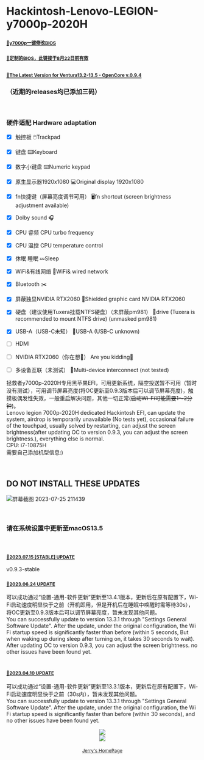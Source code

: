 # Hackintosh-Lenovo-LEGION-y7000p-2020H
### <a href="https://github.com/xiaoMGitHub/LEGION_Y7000Series_Insyde_Advanced_Settings_Tools/releases" target="_blank"><span style="font-size: 12px">🚀y7000p一键修改BIOS</span></a>
### <a href="https://cloud.iridescent-lrj.xyz/s/X8U2" target="_blank"><span style="font-size: 12px">🚀定制的BIOS，此链接于8月22日前有效</span></a>
## <a href="https://github.com/jerry-bit/Hackintosh-Lenovo-LEGION-y7000p-2020H/releases" target="_blank"><span style="font-size: 12px">🚀The Latest Version for Ventura13.2-13.5 - OpenCore v.0.9.4</span></a>
### （近期的releases均已添加三码）

<br>

### 硬件适配 Hardware adaptation


- [x] 触控板 🖱️Trackpad
- [x] 键盘 ⌨️Keyboard
- [x] 数字小键盘 ⌨️Numeric keypad
- [x] 原生显示器1920x1080 💻Original display 1920x1080
- [x] fn快捷键（屏幕亮度调节可用） 🖥️fn shortcut (screen brightness adjustment available)
- [x] Dolby sound 🎧
- [x] CPU 睿频 CPU turbo frequency
- [x] CPU 温控 CPU temperature control
- [x] 休眠 睡眠 💤Sleep
- [x] WiFi&有线网络 🛜WiFi& wired network
- [x] Bluetooth ✂️
- [x] 屏蔽独显NVIDIA RTX2060 🚫Shielded graphic card NVIDIA RTX2060
- [x] 硬盘（建议使用Tuxera挂载NTFS硬盘）（未屏蔽pm981） 💾drive (Tuxera is recommended to mount NTFS drive) (unmasked pm981)
- [x] USB-A（USB-C未知） 📲USB-A (USB-C unknown)
- [ ] HDMI 
- [ ] NVIDIA RTX2060（你在想🍑） Are you kidding🤨
- [ ] 多设备互联（未测试） 🥳Multi-device interconnect (not tested)


拯救者y7000p-2020H专用黑苹果EFI，可用更新系统，隔空投送暂不可用（暂时没有测试），可用调节屏幕亮度(将OC更新至0.9.3版本后可以调节屏幕亮度)，触摸板偶发性失效，一般重启解决问题，其他一切正常(<del>启动Wi-Fi可能需要1～2分钟</del>)。<br>
Lenovo legion 7000p-2020H dedicated Hackintosh EFI, can update the system, airdrop is temporarily unavailable (No tests yet), occasional failure of the touchpad, usually solved by restarting, can adjust the screen brightness(after updating OC to version 0.9.3, you can adjust the screen brightness.), everything else is normal.<br>
CPU: i7-10875H<br>需要自己添加机型信息:)
<!-- ![截屏2023-02-26 19 08 05](https://user-images.githubusercontent.com/52237728/221407012-7a83ad2e-19ce-44f6-8770-fb1d10e54454.png)
![截屏2023-02-26 19 07 58](https://user-images.githubusercontent.com/52237728/221407016-76f04da7-94a3-4ec6-9d88-8c2fdd0e708b.png) -->
<br>

## DO NOT INSTALL THESE UPDATES
![屏幕截图 2023-07-25 211439](https://github.com/jerry-bit/Hackintosh-Lenovo-LEGION-y7000p-2020H/assets/52237728/44e87396-267d-4ae9-b540-c0c6b59e0a44)



<br>

### 请在系统设置中更新至macOS13.5
<br>

### <a href="https://github.com/jerry-bit/Hackintosh-Lenovo-LEGION-y7000p-2020H/releases/tag/v0.9.3-stable" target="_blank"><span style="font-size: 12px">🚀2023.07.15 [STABLE] UPDATE</span></a>
v0.9.3-stable
<br>

### <a href="https://github.com/jerry-bit/Hackintosh-Lenovo-LEGION-y7000p-2020H/releases/tag/opencore0.9.3" target="_blank"><span style="font-size: 12px">🚀2023.06.24 UPDATE</span></a>
可以成功通过“设置-通用-软件更新”更新至13.4.1版本，更新后在原有配置下，Wi-Fi启动速度明显快于之前（开机即用，但是开机后在睡眠中唤醒时需等待30s），将OC更新至0.9.3版本后可以调节屏幕亮度，暂未发现其他问题。<br>
You can successfully update to version 13.3.1 through "Settings General Software Update". After the update, under the original configuration, the Wi Fi startup speed is significantly faster than before (within 5 seconds, But when waking up during sleep after turning on, it takes 30 seconds to wait). After updating OC to version 0.9.3, you can adjust the screen brightness. no other issues have been found yet.<br>
<br>

### <a href="https://github.com/jerry-bit/Hackintosh-Lenovo-LEGION-y7000p-2020H/releases/tag/opencore0.9.1" target="_blank"><span style="font-size: 12px">🚀2023.04.10 UPDATE</span></a>
可以成功通过“设置-通用-软件更新”更新至13.3.1版本，更新后在原有配置下，Wi-Fi启动速度明显快于之前（30s内），暂未发现其他问题。<br>
You can successfully update to version 13.3.1 through "Settings General Software Update". After the update, under the original configuration, the Wi Fi startup speed is significantly faster than before (within 30 seconds), and no other issues have been found yet.<br>


<div align=center><img src="https://github.com/jerry-bit/Hackintosh-Lenovo-LEGION-y7000p-2020H/assets/52237728/6b6dd9db-0eb9-4c81-8a00-848f357ae8cd"></div>


<div align=center><img src="https://github.com/jerry-bit/Hackintosh-Lenovo-LEGION-y7000p-2020H/assets/52237728/0989aa38-e0ef-4508-b600-375e8ab09d32"></div>





<br>
<div align=center>
<a href="https://a.iridescent-lrj.xyz/" target="_blank"><center><span style="font-size: 12px">Jerry's HomePage</span></center></a></div>
